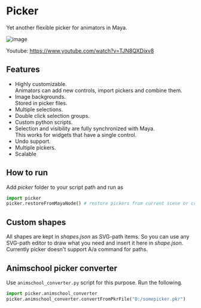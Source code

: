 # Picker
Yet another flexible picker for animators in Maya.<br>

![image](https://user-images.githubusercontent.com/9614751/226429549-0582ae4a-92db-4aa0-a97c-8719848fdd07.png)

Youtube: https://www.youtube.com/watch?v=TJN8QXDixv8

## Features
* Highly customizable.<br>
  Animators can add new controls, import pickers and combine them.
* Image backgrounds. <br>
  Stored in picker files.
* Multiple selections.
* Double click selection groups.
* Custom python scripts.
* Selection and visibility are fully synchronized with Maya.<br>
  This works for widgets that have a single control.
* Undo support.
* Multiple pickers.
* Scalable

## How to run
Add *picker* folder to your script path and run as
```python
import picker
picker.restoreFromMayaNode() # restore pickers from current scene or create a new one
```

## Custom shapes
All shapes are kept in *shapes.json* as SVG-path items. So you can use any SVG-path editor to draw what you need and insert it here in *shape.json*.
Currently picker doesn't support A/a command for paths.

## Animschool picker converter
Use `animschool_converter.py` script for this purpose.
Run the following.
```python
import picker.animschool_converter
picker.animschool_converter.convertFromPkrFile("D:/somepicker.pkr")
```
